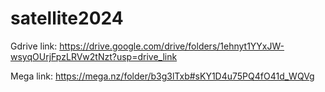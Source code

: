 # satellite2024

Gdrive link: https://drive.google.com/drive/folders/1ehnyt1YYxJW-wsyqOUrjFpzLRVw2tNzt?usp=drive_link

Mega link: https://mega.nz/folder/b3g3lTxb#sKY1D4u75PQ4fO41d_WQVg
